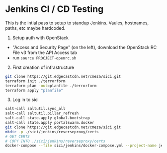 # Jenkins CI / CD Testing

This is the intial pass to setup to standup Jenkins.
Vaules, hostnames, paths, etc maybe hardcoded.

1. Setup auth with OpenStack
  * "Access and Security Page" (on the left), download the OpenStack RC File v3 from the API Access tab
  * run `source PROCJECT-openrc.sh`
2. First creation of infrastructure
```sh
git clone https://git.edgecastcdn.net/cmeza/sici.git
terraform init ./terrorform
terraform plan -out=planfile ./terrorform
terraform apply "planfile"
```
3. Log in to sici
```sh
salt-call saltutil.sync_all
salt-call saltutil.pillar_refresh
salt-call state.apply global.bootstrap
salt-call state.apply portalswarm.docker
git clone https://git.edgecastcdn.net/cmeza/sici.git
mkdir -p ./sici/jenkins/reverseproxy/certs
# GET CERTS
# COPY INTO ./sici/jenkins/reverseproxy/certs
docker-compose --file sici/jenkins/docker-compose.yml --project-name jenkins up -d
```
